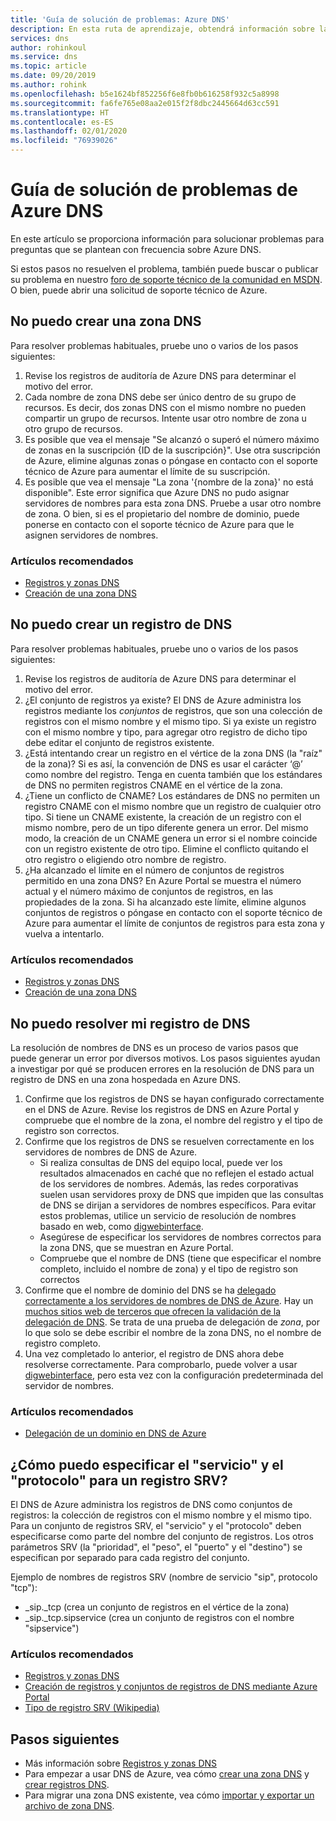 ```yaml
---
title: 'Guía de solución de problemas: Azure DNS'
description: En esta ruta de aprendizaje, obtendrá información sobre la solución de problemas comunes con Azure DNS.
services: dns
author: rohinkoul
ms.service: dns
ms.topic: article
ms.date: 09/20/2019
ms.author: rohink
ms.openlocfilehash: b5e1624bf852256f6e8fb0b616258f932c5a8998
ms.sourcegitcommit: fa6fe765e08aa2e015f2f8dbc2445664d63cc591
ms.translationtype: HT
ms.contentlocale: es-ES
ms.lasthandoff: 02/01/2020
ms.locfileid: "76939026"
---
```

# <a name="azure-dns-troubleshooting-guide"></a>Guía de solución de problemas de Azure DNS

En este artículo se proporciona información para solucionar problemas para preguntas que se plantean con frecuencia sobre Azure DNS.

Si estos pasos no resuelven el problema, también puede buscar o publicar su problema en nuestro [foro de soporte técnico de la comunidad en MSDN](https://social.msdn.microsoft.com/Forums/en-US/home?forum=WAVirtualMachinesVirtualNetwork). O bien, puede abrir una solicitud de soporte técnico de Azure.


## <a name="i-cant-create-a-dns-zone"></a>No puedo crear una zona DNS

Para resolver problemas habituales, pruebe uno o varios de los pasos siguientes:

1.  Revise los registros de auditoría de Azure DNS para determinar el motivo del error.
2.  Cada nombre de zona DNS debe ser único dentro de su grupo de recursos. Es decir, dos zonas DNS con el mismo nombre no pueden compartir un grupo de recursos. Intente usar otro nombre de zona u otro grupo de recursos.
3.  Es posible que vea el mensaje "Se alcanzó o superó el número máximo de zonas en la suscripción {ID de la suscripción}". Use otra suscripción de Azure, elimine algunas zonas o póngase en contacto con el soporte técnico de Azure para aumentar el límite de su suscripción.
4.  Es posible que vea el mensaje "La zona '{nombre de la zona}' no está disponible". Este error significa que Azure DNS no pudo asignar servidores de nombres para esta zona DNS. Pruebe a usar otro nombre de zona. O bien, si es el propietario del nombre de dominio, puede ponerse en contacto con el soporte técnico de Azure para que le asignen servidores de nombres.


### <a name="recommended-articles"></a>Artículos recomendados

* [Registros y zonas DNS](dns-zones-records.md)
* [Creación de una zona DNS](dns-getstarted-create-dnszone-portal.md)

## <a name="i-cant-create-a-dns-record"></a>No puedo crear un registro de DNS

Para resolver problemas habituales, pruebe uno o varios de los pasos siguientes:

1.  Revise los registros de auditoría de Azure DNS para determinar el motivo del error.
2.  ¿El conjunto de registros ya existe?  El DNS de Azure administra los registros mediante los *conjuntos* de registros, que son una colección de registros con el mismo nombre y el mismo tipo. Si ya existe un registro con el mismo nombre y tipo, para agregar otro registro de dicho tipo debe editar el conjunto de registros existente.
3.  ¿Está intentando crear un registro en el vértice de la zona DNS (la "raíz" de la zona)? Si es así, la convención de DNS es usar el carácter ‘@’ como nombre del registro. Tenga en cuenta también que los estándares de DNS no permiten registros CNAME en el vértice de la zona.
4.  ¿Tiene un conflicto de CNAME?  Los estándares de DNS no permiten un registro CNAME con el mismo nombre que un registro de cualquier otro tipo. Si tiene un CNAME existente, la creación de un registro con el mismo nombre, pero de un tipo diferente genera un error.  Del mismo modo, la creación de un CNAME genera un error si el nombre coincide con un registro existente de otro tipo. Elimine el conflicto quitando el otro registro o eligiendo otro nombre de registro.
5.  ¿Ha alcanzado el límite en el número de conjuntos de registros permitido en una zona DNS? En Azure Portal se muestra el número actual y el número máximo de conjuntos de registros, en las propiedades de la zona. Si ha alcanzado este límite, elimine algunos conjuntos de registros o póngase en contacto con el soporte técnico de Azure para aumentar el límite de conjuntos de registros para esta zona y vuelva a intentarlo. 


### <a name="recommended-articles"></a>Artículos recomendados

* [Registros y zonas DNS](dns-zones-records.md)
* [Creación de una zona DNS](dns-getstarted-create-dnszone-portal.md)



## <a name="i-cant-resolve-my-dns-record"></a>No puedo resolver mi registro de DNS

La resolución de nombres de DNS es un proceso de varios pasos que puede generar un error por diversos motivos. Los pasos siguientes ayudan a investigar por qué se producen errores en la resolución de DNS para un registro de DNS en una zona hospedada en Azure DNS.

1.  Confirme que los registros de DNS se hayan configurado correctamente en el DNS de Azure. Revise los registros de DNS en Azure Portal y compruebe que el nombre de la zona, el nombre del registro y el tipo de registro son correctos.
2.  Confirme que los registros de DNS se resuelven correctamente en los servidores de nombres de DNS de Azure.
    - Si realiza consultas de DNS del equipo local, puede ver los resultados almacenados en caché que no reflejen el estado actual de los servidores de nombres.  Además, las redes corporativas suelen usan servidores proxy de DNS que impiden que las consultas de DNS se dirijan a servidores de nombres específicos.  Para evitar estos problemas, utilice un servicio de resolución de nombres basado en web, como [digwebinterface](https://digwebinterface.com).
    - Asegúrese de especificar los servidores de nombres correctos para la zona DNS, que se muestran en Azure Portal.
    - Compruebe que el nombre de DNS (tiene que especificar el nombre completo, incluido el nombre de zona) y el tipo de registro son correctos
3.  Confirme que el nombre de dominio del DNS se ha [delegado correctamente a los servidores de nombres de DNS de Azure](dns-domain-delegation.md). Hay un [muchos sitios web de terceros que ofrecen la validación de la delegación de DNS](https://www.bing.com/search?q=dns+check+tool). Se trata de una prueba de delegación de *zona*, por lo que solo se debe escribir el nombre de la zona DNS, no el nombre de registro completo.
4.  Una vez completado lo anterior, el registro de DNS ahora debe resolverse correctamente. Para comprobarlo, puede volver a usar [digwebinterface](https://digwebinterface.com), pero esta vez con la configuración predeterminada del servidor de nombres.


### <a name="recommended-articles"></a>Artículos recomendados

* [Delegación de un dominio en DNS de Azure](dns-domain-delegation.md)



## <a name="how-do-i-specify-the-service-and-protocol-for-an-srv-record"></a>¿Cómo puedo especificar el "servicio" y el "protocolo" para un registro SRV?

El DNS de Azure administra los registros de DNS como conjuntos de registros: la colección de registros con el mismo nombre y el mismo tipo. Para un conjunto de registros SRV, el "servicio" y el "protocolo" deben especificarse como parte del nombre del conjunto de registros. Los otros parámetros SRV (la "prioridad", el "peso", el "puerto" y el "destino") se especifican por separado para cada registro del conjunto.

Ejemplo de nombres de registros SRV (nombre de servicio "sip", protocolo "tcp"):

- \_sip.\_tcp (crea un conjunto de registros en el vértice de la zona)
- \_sip.\_tcp.sipservice (crea un conjunto de registros con el nombre "sipservice")

### <a name="recommended-articles"></a>Artículos recomendados

* [Registros y zonas DNS](dns-zones-records.md)
* [Creación de registros y conjuntos de registros de DNS mediante Azure Portal](dns-getstarted-create-recordset-portal.md)
* [Tipo de registro SRV (Wikipedia)](https://en.wikipedia.org/wiki/SRV_record)


## <a name="next-steps"></a>Pasos siguientes

* Más información sobre [Registros y zonas DNS](dns-zones-records.md)
* Para empezar a usar DNS de Azure, vea cómo [crear una zona DNS](dns-getstarted-create-dnszone-portal.md) y [crear registros DNS](dns-getstarted-create-recordset-portal.md).
* Para migrar una zona DNS existente, vea cómo [importar y exportar un archivo de zona DNS](dns-import-export.md).

